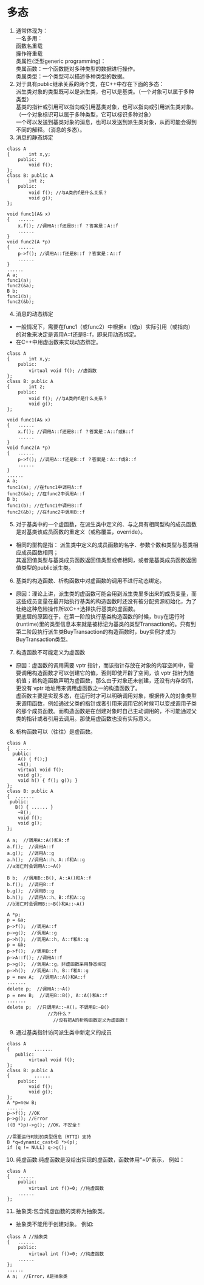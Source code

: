 # 多态
1. 通常体现为：  
一名多用：  
函数名重载  
操作符重载   
类属性(泛型generic programming)：  
类属函数：一个函数能对多种类型的数据进行操作。  
类属类型：一个类型可以描述多种类型的数据。  
2. 对于具有public继承关系的两个类，在C++中存在下面的多态：  
派生类对象的类型既可以是派生类，也可以是基类。（一个对象可以属于多种类型）  
基类的指针或引用可以指向或引用基类对象，也可以指向或引用派生类对象。（一个对象标识可以属于多种类型，它可以标识多种对象）  
一个可以发送到基类对象的消息，也可以发送到派生类对象，从而可能会得到不同的解释。（消息的多态）。  
3. 消息的静态绑定
```
class A
{		int x,y;
	public:
		void f();
};
class B: public A
{		int z;
	public:
   		void f(); //与A类的f是什么关系？
   		void g();
};
```
```
void func1(A& x)
{	......
	x.f(); //调用A::f还是B::f ？答案是：A::f
	......
}
void func2(A *p)
{	......
	p->f(); //调用A::f还是B::f ？答案是：A::f
	......
}
......
A a;
func1(a);
func2(&a);
B b;
func1(b);
func2(&b);
```
4. 消息的动态绑定
* 一般情况下，需要在func1（或func2）中根据x（或p）实际引用（或指向）的对象来决定是调用A::f还是B::f，即采用动态绑定。
* 在C++中用虚函数来实现动态绑定。
```
class A
{		int x,y;
	public:
		virtual void f(); //虚函数
};
class B: public A
{		int z;
	public:
   		void f(); //与A类的f是什么关系？
   		void g();
};
```
```
void func1(A& x)
{	......
	x.f(); //调用A::f还是B::f ？答案是：A::f或B::f
	......
}
void func2(A *p)
{	......
	p->f(); //调用A::f还是B::f ？答案是：A::f或B::f
	......
}
......
A a;
func1(a); //在func1中调用A::f
func2(&a); //在func2中调用A::f
B b;
func1(b); //在func1中调用B::f
func2(&b); //在func2中调用B::f
```
5. 对于基类中的一个虚函数，在派生类中定义的、与之具有相同型构的成员函数是对基类该成员函数的重定义（或称覆盖，override）。  
* 相同的型构是指：
派生类中定义的成员函数的名字、参数个数和类型与基类相应成员函数相同；  
其返回值类型与基类成员函数返回值类型或者相同，或者是基类成员函数返回值类型的public派生类。  
6. 基类的构造函数、析构函数中对虚函数的调用不进行动态绑定。
* 原因：理论上讲，派生类的虚函数可能会用到派生类里多出来的成员变量，而这些成员变量在最开始执行基类的构造函数时还没有被分配资源初始化，为了杜绝这种危险操作所以C++选择执行基类的虚函数。  
更底层的原因在于，在第一阶段执行基类构造函数的时候，buy在运行时(runtime)里的类型信息本来就是被标记为基类的类型Transaction的。只有到第二阶段执行派生类BuyTransaction的构造函数时，buy实例才成为BuyTransaction类型。
7. 构造函数不可能定义为虚函数
* 原因：虚函数的调用需要 vptr 指针，而该指针存放在对象的内容空间中，需要调用构造函数才可以创建它的值，否则即使开辟了空间，该 vptr 指针为随机值；若构造函数声明为虚函数，那么由于对象还未创建，还没有内存空间，更没有 vptr 地址用来调用虚函数之一的构造函数了。    
虚函数主要是实现多态，在运行时才可以明确调用对象，根据传入的对象类型来调用函数，例如通过父类的指针或者引用来调用它的时候可以变成调用子类的那个成员函数。而构造函数是在创建对象时自己主动调用的，不可能通过父类的指针或者引用去调用。那使用虚函数也没有实际意义。
8. 析构函数可以（往往）是虚函数。
```
class A
{  ......
  public:
	A() { f();}
	~A();
	virtual void f();
	void g();
	void h() { f(); g(); }
};
class B: public A
{  .......
 public:
   B() { ...... }
	~B();
	void f(); 
	void g(); 
};
```
```
A a;  //调用A::A()和A::f
a.f();  //调用A::f
a.g();  //调用A::g
a.h();  //调用A::h、A::f和A::g
//a消亡时会调用A::~A()

B b;  //调用B::B(), A::A()和A::f
b.f();  //调用B::f
b.g();  //调用B::g
b.h();  //调用A::h、B::f和A::g
//b消亡时会调用B::~B()和A::~A()
```
```
A *p;
p = &a;
p->f();  //调用A::f
p->g();  //调用A::g
p->h();  //调用A::h, A::f和A::g
p = &b;
p->f();  //调用B::f
p->A::f(); //调用A::f
p->g();  //调用A::g，非虚函数采用静态绑定
p->h();  //调用A::h, B::f和A::g
p = new A;  //调用A::A()和A::f
.......
delete p;  //调用A::~A()
p = new B;  //调用B::B(), A::A()和A::f
.......
delete p;  //只调用A::~A()，不调用B:~B()
               //为什么？
                 //没有把A的析构函数定义为虚函数！
```
9. 通过基类指针访问派生类中新定义的成员
```
class A
{	      .......
   public:
		virtual void f();
};
class B: public A
{	      ......
    public:
		void f(); 
		void g(); 
};
A *p=new B;
......
p->f(); //OK
p->g(); //Error
((B *)p)->g(); //OK，不安全！

//需要运行时刻的类型信息（RTTI）支持
B *q=dynamic_cast<B *>(p);
if (q != NULL) q->g();
```
10. 纯虚函数:纯虚函数是没给出实现的虚函数，函数体用“=0”表示， 例如：
```
class A
{	......
	public:
		virtual int f()=0; //纯虚函数
	......
};
```
11. 抽象类:包含纯虚函数的类称为抽象类。
* 抽象类不能用于创建对象。 例如:
```
class A //抽象类
{	......
	public:
		virtual int f()=0; //纯虚函数
	......
};
......
A a;  //Error，A是抽象类
```


